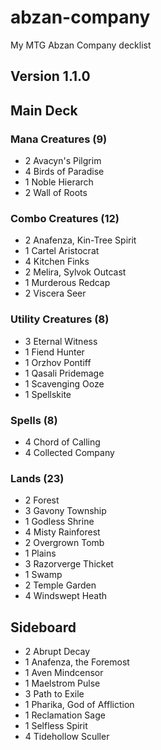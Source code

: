 # abzan-company
My MTG Abzan Company decklist

## Version 1.1.0
## Main Deck
### Mana Creatures (9)
- 2 Avacyn's Pilgrim
- 4 Birds of Paradise
- 1 Noble Hierarch
- 2 Wall of Roots

### Combo Creatures (12)
- 2 Anafenza, Kin-Tree Spirit
- 1 Cartel Aristocrat
- 4 Kitchen Finks
- 2 Melira, Sylvok Outcast
- 1 Murderous Redcap
- 2 Viscera Seer

### Utility Creatures (8)
- 3 Eternal Witness
- 1 Fiend Hunter
- 1 Orzhov Pontiff
- 1 Qasali Pridemage
- 1 Scavenging Ooze
- 1 Spellskite

### Spells (8)
- 4 Chord of Calling
- 4 Collected Company

### Lands (23)
- 2 Forest
- 3 Gavony Township
- 1 Godless Shrine
- 4 Misty Rainforest
- 2 Overgrown Tomb
- 1 Plains
- 3 Razorverge Thicket
- 1 Swamp
- 2 Temple Garden
- 4 Windswept Heath

## Sideboard
- 2 Abrupt Decay
- 1 Anafenza, the Foremost
- 1 Aven Mindcensor
- 1 Maelstrom Pulse
- 3 Path to Exile
- 1 Pharika, God of Affliction
- 1 Reclamation Sage
- 1 Selfless Spirit
- 4 Tidehollow Sculler